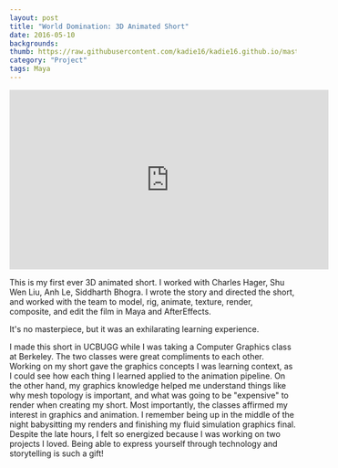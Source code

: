 ```yaml
---
layout: post
title: "World Domination: 3D Animated Short"
date: 2016-05-10
backgrounds:
thumb: https://raw.githubusercontent.com/kadie16/kadie16.github.io/master/assets/images/WorldDomGif.gif
category: "Project"
tags: Maya 
---
```


<center><iframe width="560" height="315" src="https://www.youtube.com/embed/a38-YIWPTSY" frameborder="0" allowfullscreen></iframe></center> 

This is my first ever 3D animated short. I worked with Charles Hager, Shu Wen Liu, Anh Le, Siddharth Bhogra. I wrote the story and directed the short, and worked with the team to model, rig, animate, texture, render, composite, and edit the film in Maya and AfterEffects. 

It's no masterpiece, but it was an exhilarating learning experience. 

I made this short in UCBUGG while I was taking a Computer Graphics class at Berkeley. The two classes were great compliments to each other. Working on my short gave the graphics concepts I was learning context, as I could see how each thing I learned applied to the animation pipeline. On the other hand, my graphics knowledge helped me understand things like why mesh topology is important, and what was going to be "expensive" to render when creating my short. Most importantly, the classes affirmed my interest in graphics and animation. I remember being up in the middle of the night babysitting my renders and finishing my fluid simulation graphics final. Despite the late hours, I felt so energized because I was working on two projects I loved. Being able to express yourself through technology and storytelling is such a gift! 

